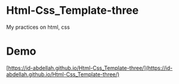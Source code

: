 # Html-Css_Template-three
My practices on html, css

# Demo 
[https://id-abdellah.github.io/Html-Css_Template-three/](https://id-abdellah.github.io/Html-Css_Template-three/)